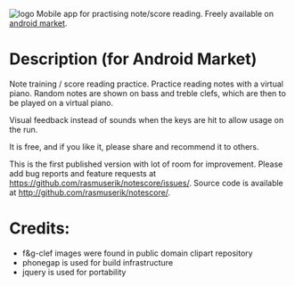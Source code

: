 ![logo](https://solsort.com/_logo.png)
Mobile app for practising note/score reading.
Freely available on [android market](https://market.android.com/details?id=dk.solsort.notescore).

# Description (for Android Market)
Note training / score reading practice. Practice reading notes with a virtual piano. Random notes are shown on bass and treble clefs, which are then to be played on a virtual piano. 

Visual feedback instead of sounds when the keys are hit to allow usage on the run.

It is free, and if you like it, please share and recommend it to others. 

This is the first published version with lot of room for improvement. Please add bug reports and feature requests at 
https://github.com/rasmuserik/notescore/issues/.
Source code is available at http://github.com/rasmuserik/notescore/.

# Credits:
- f&g-clef images were found in public domain clipart repository
- phonegap is used for build infrastructure
- jquery is used for portability
